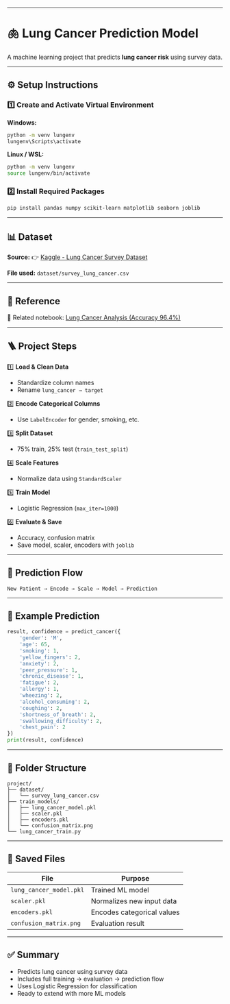 
---

# 🫁 Lung Cancer Prediction Model

A machine learning project that predicts **lung cancer risk** using survey data.

---

## ⚙️ Setup Instructions

### 1️⃣ Create and Activate Virtual Environment

**Windows:**

```bash
python -m venv lungenv
lungenv\Scripts\activate
```

**Linux / WSL:**

```bash
python -m venv lungenv
source lungenv/bin/activate
```

### 2️⃣ Install Required Packages

```bash
pip install pandas numpy scikit-learn matplotlib seaborn joblib
```

---

## 📊 Dataset

**Source:**
👉 [Kaggle - Lung Cancer Survey Dataset](https://www.kaggle.com/datasets/nancyalaswad90/lung-cancer?select=survey+lung+cancer.csv)

**File used:**
`dataset/survey_lung_cancer.csv`

---

## 📘 Reference

📄 Related notebook:
[Lung Cancer Analysis (Accuracy 96.4%)](https://www.kaggle.com/code/hasibalmuzdadid/lung-cancer-analysis-accuracy-96-4)

---

## 🪜 Project Steps

1️⃣ **Load & Clean Data**

* Standardize column names
* Rename `lung_cancer → target`

2️⃣ **Encode Categorical Columns**

* Use `LabelEncoder` for gender, smoking, etc.

3️⃣ **Split Dataset**

* 75% train, 25% test (`train_test_split`)

4️⃣ **Scale Features**

* Normalize data using `StandardScaler`

5️⃣ **Train Model**

* Logistic Regression (`max_iter=1000`)

6️⃣ **Evaluate & Save**

* Accuracy, confusion matrix
* Save model, scaler, encoders with `joblib`

---

## 🧠 Prediction Flow

```
New Patient → Encode → Scale → Model → Prediction
```

---

## 🧩 Example Prediction

```python
result, confidence = predict_cancer({
    'gender': 'M',
    'age': 65,
    'smoking': 1,
    'yellow_fingers': 2,
    'anxiety': 2,
    'peer_pressure': 1,
    'chronic_disease': 1,
    'fatigue': 2,
    'allergy': 1,
    'wheezing': 2,
    'alcohol_consuming': 2,
    'coughing': 2,
    'shortness_of_breath': 2,
    'swallowing_difficulty': 2,
    'chest_pain': 2
})
print(result, confidence)
```

---

## 📁 Folder Structure

```
project/
├── dataset/
│   └── survey_lung_cancer.csv
├── train_models/
│   ├── lung_cancer_model.pkl
│   ├── scaler.pkl
│   ├── encoders.pkl
│   └── confusion_matrix.png
└── lung_cancer_train.py
```

---

## 💾 Saved Files

| File                    | Purpose                    |
| ----------------------- | -------------------------- |
| `lung_cancer_model.pkl` | Trained ML model           |
| `scaler.pkl`            | Normalizes new input data  |
| `encoders.pkl`          | Encodes categorical values |
| `confusion_matrix.png`  | Evaluation result          |

---

## ✅ Summary

* Predicts lung cancer using survey data
* Includes full training → evaluation → prediction flow
* Uses Logistic Regression for classification
* Ready to extend with more ML models
